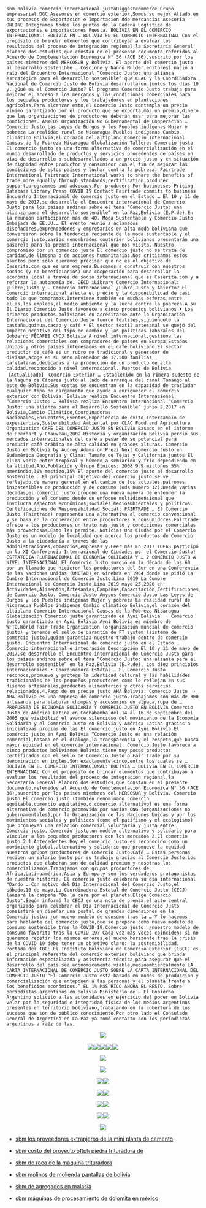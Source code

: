 
```
sbm bolivia comercio internacional justoDiggestcommerce Grupo empresarial DGC Asesores en comercio exterior,Somos su mejor Aliado en sus procesos de Exportacion e Importacion dde mercancias Asesoria ONLINE Integramos todos los puntos de la Cadena Logística de exportaciones e importaciones Puesta. BOLIVIA EN EL COMERCIO INTERNACIONAL: BOLIVIA EN … BOLIVIA EN EL COMERCIO INTERNACINAL Con el propósito de brindar elementos que contribuyan a evaluar los resultados del proceso de integración regional,la Secretaría General elaboró dos estudios,que constan en el presente documento,referidos al Acuerdo de Complementación Económica N° 36 (ACE 36),suscrito por los países miembros del MERCOSUR y Bolivia. El aporte del comercio justo al desarrollo sostenible … Coscione y Nanno Mulder,editores) nació a raíz del Encuentro Internacional “Comercio Justo: una alianza estratégica para el desarrollo sostenible” que CLAC y la Coordinadora Nacional de Comercio Justo de Bolivia desarrollaron juntos los días 10 y. ¿Qué es el Comercio Justo? El programa Comercio Justo trabaja para mejorar el acceso a los mercados y las condiciones comerciales para los pequeños productores y los trabajadores en plantaciones agrícolas.Para alcanzar esto,el Comercio Justo contempla un precio mínimo garantizado por el producto que se exporta,más un premio,dinero que las organizaciones de productores deberán usar para mejorar las condiciones. AMYCOS Organización No Gubernamental de Cooperación … Comercio Justo Las Leyes de Burgos y los Pueblos indígenas Mujer y pobreza La realidad rural de Nicaragua Pueblos indígenas Cambio climático Bolivia,el corazón del altiplano Comercio Internacional Causas de la Pobreza Nicaragua Globalización Talleres Comercio justo El comercio justo es una forma alternativa de comercialización en el mundo desarrollado de productos y servicios procedentes de países en vías de desarrollo o subdesarrollados a un precio justo y en situación de dignidad entre productor y consumidor con el fin de mejorar las condiciones de estos países y luchar contra la pobreza. Fairtrade International Fairtrade International works to share the benefits of trade more equally through standards,certification,producer support,programmes and advocacy.For producers For businesses Pricing Database Library Press COVID 19 Contact Fairtrade commits to business Encuentro Internacional de comercio justo en el Estado … El 10 y 11 de mayo de 2017,se desarrollo el Encuentro internacional de Comercio Justo para los países andinos sobre el tema “Comercio Justo: una alianza para el desarrollo sostenible” en la Paz,Bolivia (E.P.de).En la reunión participaron más de 40. Moda Sustentable y Comercio Justo Embajada de EE.UU.… El evento reunió a aclamados diseñadores,emprendedores y empresarios en alta moda boliviana que conversaron sobre la tendencia reciente de la moda sustentable y el comercio justo.Varios renombrados couturier bolivianos presentarán una pasarela para la prensa internacional que nos visita. Nuestro compromiso por un comercio justo El comercio justo no se trata de caridad,de limosna o de acciones humanitarias.Nos criticamos estos asuntos pero solo queremos precisar que no es el objetivo de Caserita.com que es una empresa.Buscamos a construir con nuestros socios (y no beneficiarios) una cooperación para desarrollar la economía local a través de socio internacional que es Caserita.com y a reforzar la autonomía de. OECD iLibrary Comercio Internacional: ¿Libre,Justo y … Comercio Internacional ¿Libre,Justo y Abierto? El comercio internacional afecta el precio y la disponibilidad de casi todo lo que compramos.Interviene también en muchas esferas,entre ellas,los empleos,el medio ambiente y la lucha contra la pobreza.A su. El Diario Comercio Justo favorece a cinco productos bolivianos • Los primeros productos bolivianos en acreditarse ante la Organización Internacional del Comercio Justo fueron textiles,siguiéndole la castaña,quinua,cacao y café • El sector textil artesanal se quejó del impacto negativo del tipo de cambio y las políticas laborales del Gobierno FECAFEB CNCJ Bolivia A nivel internacional,gestiona las relaciones comerciales con compradores de países en Europa,Estados Unidos y otros países interesados en el café boliviano.El sector productor de café es un rubro no tradicional y generador de divisas,acoge en su seno alrededor de 17.500 familias cafetaleras,dedicadas a la producción de un producto de alta calidad,reconocido a nivel internacional. Puertos de Bolivia 【Actualizado】 Comercio Exterior … Establecido en la ribera sudeste de la laguna de Cáceres justo al lado de arranque del canal Tamango al este de Bolivia.Sus costas se encuentran en la capacidad de trasladar cualquier tipo de cargamento que ayude a enriquecer el comercio exterior con Bolivia. Bolivia realiza Encuentro Internacional “Comercio Justo: … Bolivia realiza Encuentro Internacional “Comercio Justo: una alianza para el Desarrollo Sostenible” junio 2,2017 en Bolivia,Cambio Climático,Coordinadoras Nacionales,Encuentros,Eventos,Experiencia de éxito,Intercambio de experiencias,Sostenibilidad Ambiental por CLAC Food and Agriculture Organization CAFÉ DEL COMERCIO JUSTO EN BOLIVIA Basado en el informe de Eberhart y Chauveau,2002.Historia y organización Bolivia perdió sus mercados internacionales del café a pesar de su potencial para producir café arábica de alta calidad en grandes alturas. Comercio Justo en Bolivia by Audrey Adams on Prezi Next Comercio Justo en Sudamérica Geografía y Clima: Tamaño de Tejas y California juntos El clima varia entre tropical y húmedo a semiarido y frío dependiendo en la altitud.Año,Población y Grupo Étnicos: 2008 9.9 milloñes 55% amerindio,30% mestizo,15% El aporte del comercio justo al desarrollo sostenible … El principal objetivo del comercio justo se ve reflejado,de manera general,en el cambio de los actuales patrones insostenibles de producción y de consumo (ods número 12).Desde varias décadas,el comercio justo propone una nueva manera de entender la producción y el consumo,desde un enfoque multidimensional que involucra aspectos económicos,sociales,medioambientales y políticos. Certificaciones de Responsabilidad Social: FAIRTRADE … El Comercio Justo (Fairtrade) representa una alternativa al comercio convencional y se basa en la cooperación entre productores y consumidores.Fairtrade ofrece a los productores un trato más justo y condiciones comerciales más provechosas.Esto les permite. Noticias Una Ciudad por el Comercio Justo es un modelo de localidad que acerca los productos de Comercio Justo a la ciudadanía a través de las administraciones,comercios,empresas y.Leer más En 2017 IDEAS participó en la XI Conferencia Internacional de Ciudades por el Comercio Justo! ESTRATEGIA PLURINACIONAL DE ECONOMIA SOLIDARIA Y … 2 COMERCIO JUSTO A NIVEL INTERNACIONAL El Comercio Justo surgió en la década de los 60 por un llamado que hicieron los productores del Sur en una Conferencia de las Naciones Unidas (UNCTAD),en Ginebra en 1964,donde se pidió La Cumbre Internacional de Comercio Justo,Lima 2019 La Cumbre Internacional de Comercio Justo,Lima 2019 mayo 25,2020 en Actividades,Alimentos,Artesanías,Campañas,Capacitación,Certificaciones,Ciudades de Comercio Justo. Comercio Justo Amycos Comercio Justo Las Leyes de Burgos y los Pueblos indígenas Mujer y pobreza La realidad rural de Nicaragua Pueblos indígenas Cambio climático Bolivia,el corazón del altiplano Comercio Internacional Causas de la Pobreza Nicaragua Globalización Comercio justo garantizado en Ayni Bolivia  · Comercio justo garantizado en Ayni Bolivia Ayni Bolivia es miembro de WFTO,World Fair Trade Organization (organización mundial de comercio justo) y tenemos el sello de garantía de FT system (sistema de comercio justo),quien garantiza nuestro trabajo dentro de comercio justo. Encuentro Internacional de comercio justo en el Estado … Comercio internacional e integración Descripción El 10 y 11 de mayo de 2017,se desarrollo el Encuentro internacional de Comercio Justo para los países andinos sobre el tema “Comercio Justo: una alianza para el desarrollo sostenible” en la Paz,Bolivia (E.P.de). Los diez principios internacionales • Coordinadora Estatal … El Comercio Justo reconoce,promueve y protege la identidad cultural y las habilidades tradicionales de los pequeños productores como lo reflejan en sus diseños artesanales,productos alimentarios y otros servicios relacionados.4.Pago de un precio justo AHA Bolivia: Comercio Justo  · AHA Bolivia es una empresa de comercio justo.Trabajamos con más de 300 artesanos para elaborar chompas y accesorios en alpaca,ropa de … PROPUESTA DE ECONOMIA SOLIDARIA Y COMERCIO JUSTO EN BOLIVIA Comercio Justo de América Latina,en Cochabamba del 14 al 16 de septiembre del 2005 que visibilizó el avance silencioso del movimiento de la Economía Solidaria y el Comercio Justo en Bolivia y América Latina gracias a iniciativas propias de las El comercio justo en Ayni Bolivia El comercio justo en Ayni Bolivia “Comercio Justo es una relación comercial,basada en el diálogo,la transparencia y el respeto,que busca mayor equidad en el comercio internacional. Comercio Justo favorece a cinco productos bolivianos Bolivia tiene muy pocos productos certificados con el sello de Comercio Justo o Fair Trade por su denominación en inglés.Son exactamente cinco,entre los cuales se … BOLIVIA EN EL COMERCIO INTERNACIONAL: BOLIVIA … BOLIVIA EN EL COMERCIO INTERNACINAL Con el propósito de brindar elementos que contribuyan a evaluar los resultados del proceso de integración regional,la Secretaría General elaboró dos estudios,que constan en el presente documento,referidos al Acuerdo de Complementación Económica N° 36 (ACE 36),suscrito por los países miembros del MERCOSUR y Bolivia. Comercio justo El comercio justo (también denominado comercio equitable,comercio equitativo,o comercio alternativo) es una forma alternativa de comercio promovida por varias ONG (organizaciones no gubernamentales),por la Organización de las Naciones Unidas y por los movimientos sociales y políticos (como el pacifismo y el ecologismo) que promueven una relación comercial voluntaria y justa entre. Comercio justo, Comercio justo,un modelo alternativo y solidario para vincular a los pequeños productores con los mercados 2.El comercio justo 2.1.Antecedentes Hoy el comercio justo es reconocido como un movimiento global,alternativo y solidario que promueve la equidad Nuestros grupos productores de Comercio Justo.Café,… Estas personas reciben un salario justo por su trabajo gracias al Comercio Justo.Los productos que elaboran son de calidad premium y nosotras los comercializamos.Trabajamos con grupos productores de África,Latinoamérica,Asia y Europa,y son los verdaderos protagonistas de nuestra historia. El comercio justo celebrará su día internacional "Dando … Con motivo del Día Internacional del Comercio Justo,el sábado,10 de mayo,La Coordinadora Estatal de Comercio Justo (CECJ) lanzará la campaña "Da la cara por el planeta.Elige Comercio Justo".Según informó la CECJ en una nota de prensa,el acto central organizado para celebrar el Día Internacional de Comercio Justo consistirá en diseñar una postal de grandes dimensiones en la. Comercio justo: ¿un nuevo modelo de consumo tras la … Y lo hacemos para hablarte del comercio justo,que se propone como nuevo modelo de consumo sostenible tras la COVID 19.Comercio justo: ¿nuestro modelo de consumo favorito tras la COVID 19? Cada vez más voces coinciden: si no queremos repetir los mismos errores,el nuevo horizonte tras la crisis de la COVID 19 debe tener un objetivo claro: la sostenibilidad. Portada del IBCE El Instituto Boliviano de Comercio Exterior (IBCE) es el principal referente del comercio exterior boliviano que brinda información especializada y asistencia técnica,para asegurar que el desarrollo del país sea económicamente viable,medioambientalmente LA CARTA INTERNACIONAL DE COMERCIO JUSTO SOBRE LA CARTA INTERNACIONAL DEL COMERCIO JUSTO “El Comercio Justo está basado en modos de producción y comercialización que anteponen a las personas y el planeta frente a los beneficios económicos.” EL 1% MáS RICO AHORA EL RESTO. Sobre periodistas argentinos en Bolivia Ministerio de … El Gobierno Argentino solicitó a las autoridades en ejercicio del poder en Bolivia velar por la seguridad e integridad física de los medios argentinos presentes en territorio boliviano,trabajando en la cobertura de los sucesos que son de público conocimiento.Por otro lado el Consulado General de Argentina en La Paz ya tomó contacto con los periodistas argentinos a raíz de las. 
```

<div align="center">

<a href="https://es-crusher.shibang-china.com/github&k=sbm+bolivia+comercio+internacional+justo"><img src="https://static.shibang-china.com/es/crusher/logo.jpg"></a>

<a href="https://es-crusher.shibang-china.com/github&k=sbm+bolivia+comercio+internacional+justo"><img src="https://static.shibang-china.com/es/crusher/index.jpg"></a><a href="https://es-crusher.shibang-china.com/material.htmlgithub&k=sbm+bolivia+comercio+internacional+justo"><img src="https://static.shibang-china.com/es/crusher/material.jpg"></a><a href="https://es-crusher.shibang-china.com/application.htmlgithub&k=sbm+bolivia+comercio+internacional+justo"><img src="https://static.shibang-china.com/es/crusher/application.jpg"></a><a href="https://es-crusher.shibang-china.com/aboutus.htmlgithub&k=sbm+bolivia+comercio+internacional+justo"><img src="https://static.shibang-china.com/es/crusher/aboutus.jpg"></a><a href="https://es-crusher.shibang-china.com/contact.htmlgithub&k=sbm+bolivia+comercio+internacional+justo"><img src="https://static.shibang-china.com/es/crusher/contact.jpg"></a>

<a href="https://es-crusher.shibang-china.com/github&k=sbm+bolivia+comercio+internacional+justo"><img src="https://static.shibang-china.com/es/crusher/banner.jpg"></a>

<a href="https://swt.shibang-china.com/github&k=sbm+bolivia+comercio+internacional+justo"><img src="https://static.shibang-china.com/es/crusher/text.jpg"></a>

<a href="https://swt.shibang-china.com/github&k=sbm+bolivia+comercio+internacional+justo"><img src="https://static.shibang-china.com/es/crusher/chat.jpg"></a><a href="https://es-crusher.shibang-china.com/contact.htmlgithub&k=sbm+bolivia+comercio+internacional+justo"><img src="https://static.shibang-china.com/es/crusher/message.jpg"></a>

<a href="https://es-crusher.shibang-china.com/products/pe.htmlgithub&k=sbm+bolivia+comercio+internacional+justo"><img src="https://static.shibang-china.com/es/crusher/pe.jpg"></a><a href="https://es-crusher.shibang-china.com/products/pf.htmlgithub&k=sbm+bolivia+comercio+internacional+justo"><img src="https://static.shibang-china.com/es/crusher/pf.jpg"></a>

<a href="https://es-crusher.shibang-china.com/products/hpt.htmlgithub&k=sbm+bolivia+comercio+internacional+justo"><img src="https://static.shibang-china.com/es/crusher/hpt.jpg"></a><a href="https://es-crusher.shibang-china.com/products/vsi.htmlgithub&k=sbm+bolivia+comercio+internacional+justo"><img src="https://static.shibang-china.com/es/crusher/vsi.jpg"></a>

<a href="https://es-crusher.shibang-china.com/products/klv.htmlgithub&k=sbm+bolivia+comercio+internacional+justo"><img src="https://static.shibang-china.com/es/crusher/klv.jpg"></a><a href="https://es-crusher.shibang-china.com/products/portable.htmlgithub&k=sbm+bolivia+comercio+internacional+justo"><img src="https://static.shibang-china.com/es/crusher/portable.jpg"></a>

<a href="https://swt.shibang-china.com/github&k=sbm+bolivia+comercio+internacional+justo"><img src="https://static.shibang-china.com/es/crusher/case.jpg"></a>

</div>


* [sbm los proveedores extranjeros de la mini planta de cemento](sbm%20los%20proveedores%20extranjeros%20de%20la%20mini%20planta%20de%20cemento.md)

* [sbm costo del proyecto oftph piedra trituradora de](sbm%20costo%20del%20proyecto%20oftph%20piedra%20trituradora%20de.md)

* [sbm de roca de la máquina trituradora](sbm%20de%20roca%20de%20la%20m%C3%A1quina%20trituradora.md)

* [sbm molinos de molienda pantallas de bolivia](sbm%20molinos%20de%20molienda%20pantallas%20de%20bolivia.md)

* [sbm de agregados en malasia](sbm%20de%20agregados%20en%20malasia.md)

* [sbm máquinas de procesamiento de dolomita en méxico](sbm%20m%C3%A1quinas%20de%20procesamiento%20de%20dolomita%20en%20m%C3%A9xico.md)